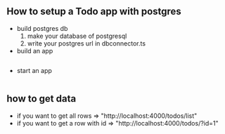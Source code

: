 ## How to setup a Todo app with postgres
- build postgres db
    1. make your database of postgresql
    2. write your postgres url in dbconnector.ts
- build an app
    ```npm run build
    ```
- start an app
    ```npm start
    ```
## how to get data
- if you want to get all rows => "http://localhost:4000/todos/list"
- if you want to get a row with id => "http://localhost:4000/todos/?id=1"
